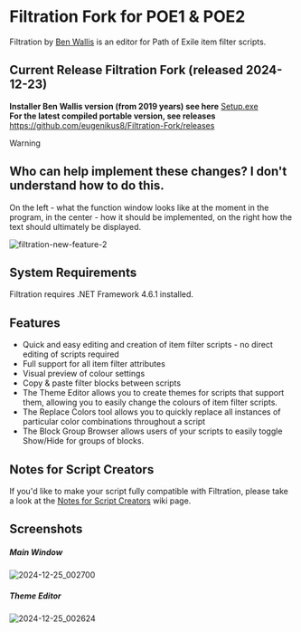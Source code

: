 # Filtration Fork for POE1 & POE2
Filtration by [Ben Wallis](https://github.com/ben-wallis/Filtration) is an editor for Path of Exile item filter scripts.

## Current Release Filtration Fork (released 2024-12-23)
<b>Installer Ben Wallis version (from 2019 years) see here</b> <a href="https://github.com/ben-wallis/Filtration/releases/download/1.2.2/Setup.exe">Setup.exe</a>
<br>
<b>For the latest compiled portable version, see releases</b> https://github.com/eugenikus8/Filtration-Fork/releases
<br>

> [!WARNING]
> ## Who can help implement these changes? I don't understand how to do this.
> On the left - what the function window looks like at the moment in the program, in the center - how it should be implemented, on the right how the text should ultimately be displayed.
  
![filtration-new-feature-2](https://github.com/user-attachments/assets/41c26dcd-4b12-4a14-8fbf-7a1a91e6626e)




## System Requirements
Filtration requires .NET Framework 4.6.1 installed.

## Features
* Quick and easy editing and creation of item filter scripts - no direct editing of scripts required
* Full support for all item filter attributes
* Visual preview of colour settings
* Copy & paste filter blocks between scripts
* The Theme Editor allows you to create themes for scripts that support them, allowing you to easily change the colours of item filter scripts.
* The Replace Colors tool allows you to quickly replace all instances of particular color combinations throughout a script
* The Block Group Browser allows users of your scripts to easily toggle Show/Hide for groups of blocks.

## Notes for Script Creators
If you'd like to make your script fully compatible with Filtration, please take a look at the [Notes for Script Creators](https://github.com/ben-wallis/Filtration/wiki/Notes-for-Script-Creators) wiki page.

## Screenshots

##### Main Window
![2024-12-25_002700](https://github.com/user-attachments/assets/6279f07f-678b-4ca9-ba77-23e410e474ff)



##### Theme Editor
![2024-12-25_002624](https://github.com/user-attachments/assets/9850bfc4-e978-4a53-ad36-eca68950de36)




